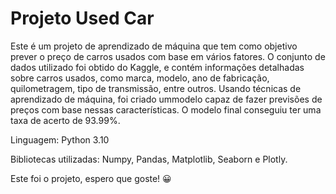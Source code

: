 # Projeto Used Car

Este é um projeto de aprendizado de máquina que tem como objetivo prever o preço de carros usados com base em vários fatores. O conjunto de dados utilizado foi obtido do Kaggle, 
e contém informações detalhadas sobre carros usados, como marca, modelo, ano de fabricação, quilometragem, tipo de transmissão, entre outros. 
Usando técnicas de aprendizado de máquina, foi criado ummodelo capaz de fazer previsões de preços com base nessas características. O modelo final conseguiu ter uma taxa de acerto de 93.99%.

Linguagem: Python 3.10

Bibliotecas utilizadas: Numpy, Pandas, Matplotlib, Seaborn e Plotly.

Este foi o projeto, espero que goste! 😀
